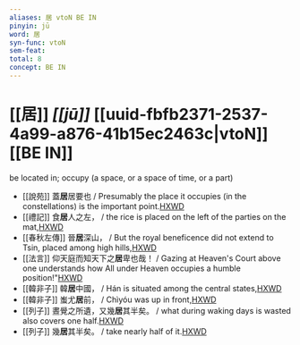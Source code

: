 ```yaml
---
aliases: 居 vtoN BE IN
pinyin: jū
word: 居
syn-func: vtoN
sem-feat: 
total: 8
concept: BE IN 
---
```

# [[居]] *[[jū]]*  [[uuid-fbfb2371-2537-4a99-a876-41b15ec2463c|vtoN]] [[BE IN]]
be located in; occupy (a space, or a space of time, or a part)
 - [[說苑]] 蓋**居**居要也 / Presumably the place it occupies (in the constellations) is the important point.[HXWD](https://hxwd.org/textview.html?location=CH1a0907_CHANT_016-5a.12)
 - [[禮記]] 食**居**人之左， / the rice is placed on the left of the parties on the mat,[HXWD](https://hxwd.org/textview.html?location=KR1d0052_tls_001-29a.4)
 - [[春秋左傳]] 晉**居**深山， / But the royal beneficence did not extend to Tsin, placed among high hills,[HXWD](https://hxwd.org/textview.html?location=KR1e0001_tls_010-392a.21)
 - [[法言]] 仰天庭而知天下之**居**卑也哉！ / Gazing at Heaven's Court above one understands how All under Heaven occupies a humble position!"[HXWD](https://hxwd.org/textview.html?location=KR3a0009_tls_003-11a.1)
 - [[韓非子]] 韓**居**中國， / Hán is situated among the central states,[HXWD](https://hxwd.org/textview.html?location=KR3c0005_tls_002-23a.2)
 - [[韓非子]] 蚩尤**居**前， / Chìyóu was up in front,[HXWD](https://hxwd.org/textview.html?location=KR3c0005_tls_010-40a.2)
 - [[列子]] 晝覺之所遺，又幾**居**其半矣。 / what during waking days is wasted also covers one half.[HXWD](https://hxwd.org/textview.html?location=KR5c0124_tls_007-2a.10)
 - [[列子]] 幾**居**其半矣。 / take nearly half of it.[HXWD](https://hxwd.org/textview.html?location=KR5c0124_tls_007-2a.8)